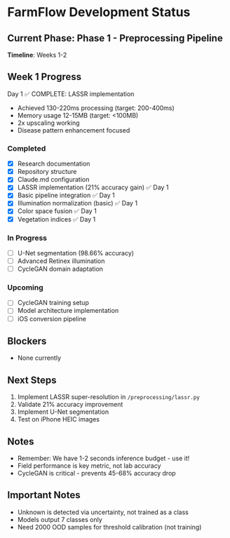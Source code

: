 # FarmFlow Development Status

## Current Phase: Phase 1 - Preprocessing Pipeline
**Timeline**: Weeks 1-2

## Week 1 Progress
Day 1 ✅ COMPLETE: LASSR implementation
- Achieved 130-220ms processing (target: 200-400ms)
- Memory usage 12-15MB (target: <100MB)
- 2x upscaling working
- Disease pattern enhancement focused

### Completed
- [x] Research documentation
- [x] Repository structure
- [x] Claude.md configuration
- [x] LASSR implementation (21% accuracy gain) ✅ Day 1
- [x] Basic pipeline integration ✅ Day 1
- [x] Illumination normalization (basic) ✅ Day 1
- [x] Color space fusion ✅ Day 1
- [x] Vegetation indices ✅ Day 1

### In Progress
- [ ] U-Net segmentation (98.66% accuracy)
- [ ] Advanced Retinex illumination
- [ ] CycleGAN domain adaptation

### Upcoming
- [ ] CycleGAN training setup
- [ ] Model architecture implementation
- [ ] iOS conversion pipeline

## Blockers
- None currently

## Next Steps
1. Implement LASSR super-resolution in `/preprocessing/lassr.py`
2. Validate 21% accuracy improvement
3. Implement U-Net segmentation
4. Test on iPhone HEIC images

## Notes
- Remember: We have 1-2 seconds inference budget - use it!
- Field performance is key metric, not lab accuracy
- CycleGAN is critical - prevents 45-68% accuracy drop

## Important Notes
- Unknown is detected via uncertainty, not trained as a class
- Models output 7 classes only
- Need 2000 OOD samples for threshold calibration (not training)